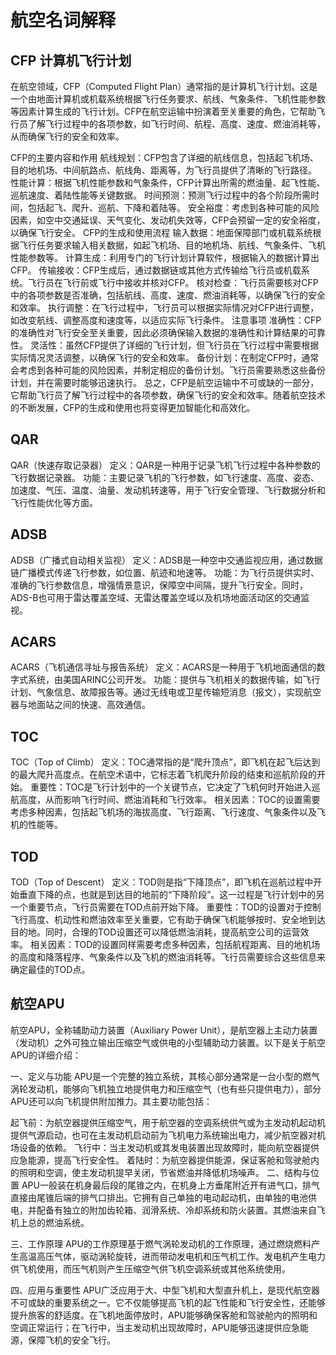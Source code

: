 # 航空名词解释

## CFP 计算机飞行计划

在航空领域，CFP（Computed Flight Plan）通常指的是计算机飞行计划。这是一个由地面计算机或机载系统根据飞行任务要求、航线、气象条件、飞机性能参数等因素计算生成的飞行计划。CFP在航空运输中扮演着至关重要的角色，它帮助飞行员了解飞行过程中的各项参数，如飞行时间、航程、高度、速度、燃油消耗等，从而确保飞行的安全和效率。

CFP的主要内容和作用
航线规划：CFP包含了详细的航线信息，包括起飞机场、目的地机场、中间航路点、航线角、距离等，为飞行员提供了清晰的飞行路径。
性能计算：根据飞机性能参数和气象条件，CFP计算出所需的燃油量、起飞性能、巡航速度、着陆性能等关键数据。
时间预测：预测飞行过程中的各个阶段所需时间，包括起飞、爬升、巡航、下降和着陆等。
安全裕度：考虑到各种可能的风险因素，如空中交通延误、天气变化、发动机失效等，CFP会预留一定的安全裕度，以确保飞行安全。
CFP的生成和使用流程
输入数据：地面保障部门或机载系统根据飞行任务要求输入相关数据，如起飞机场、目的地机场、航线、气象条件、飞机性能参数等。
计算生成：利用专门的飞行计划计算软件，根据输入的数据计算出CFP。
传输接收：CFP生成后，通过数据链或其他方式传输给飞行员或机载系统。飞行员在飞行前或飞行中接收并核对CFP。
核对检查：飞行员需要核对CFP中的各项参数是否准确，包括航线、高度、速度、燃油消耗等，以确保飞行的安全和效率。
执行调整：在飞行过程中，飞行员可以根据实际情况对CFP进行调整，如改变航线、调整高度和速度等，以适应实际飞行条件。
注意事项
准确性：CFP的准确性对飞行安全至关重要，因此必须确保输入数据的准确性和计算结果的可靠性。
灵活性：虽然CFP提供了详细的飞行计划，但飞行员在飞行过程中需要根据实际情况灵活调整，以确保飞行的安全和效率。
备份计划：在制定CFP时，通常会考虑到各种可能的风险因素，并制定相应的备份计划。飞行员需要熟悉这些备份计划，并在需要时能够迅速执行。
总之，CFP是航空运输中不可或缺的一部分，它帮助飞行员了解飞行过程中的各项参数，确保飞行的安全和效率。随着航空技术的不断发展，CFP的生成和使用也将变得更加智能化和高效化。

## QAR

QAR（快速存取记录器）
定义：QAR是一种用于记录飞机飞行过程中各种参数的飞行数据记录器。
功能：主要记录飞机的飞行参数，如飞行速度、高度、姿态、加速度、气压、温度、油量、发动机转速等，用于飞行安全管理、飞行数据分析和飞行性能优化等方面。



## ADSB

ADSB（广播式自动相关监视）
定义：ADSB是一种空中交通监视应用，通过数据链广播模式传递飞行参数，如位置、航迹和地速等。
功能：为飞行员提供实时、准确的飞行参数信息，增强情景意识，保障空中间隔，提升飞行安全。同时，ADS-B也可用于雷达覆盖空域、无雷达覆盖空域以及机场地面活动区的交通监视。



##  ACARS

ACARS（飞机通信寻址与报告系统）
定义：ACARS是一种用于飞机地面通信的数字式系统，由美国ARINC公司开发。
功能：提供与飞机相关的数据传输，如飞行计划、气象信息、故障报告等。通过无线电或卫星传输短消息（报文），实现航空器与地面站之间的快速、高效通信。

## TOC

TOC（Top of Climb）
定义：TOC通常指的是“爬升顶点”，即飞机在起飞后达到的最大爬升高度点。在航空术语中，它标志着飞机爬升阶段的结束和巡航阶段的开始。
重要性：TOC是飞行计划中的一个关键节点，它决定了飞机何时开始进入巡航高度，从而影响飞行时间、燃油消耗和飞行效率。
相关因素：TOC的设置需要考虑多种因素，包括起飞机场的海拔高度、飞行距离、飞行速度、气象条件以及飞机的性能等。

## TOD

TOD（Top of Descent）
定义：TOD则是指“下降顶点”，即飞机在巡航过程中开始垂直下降的点，也就是到达目的地前的“下降阶段”。这一过程是飞行计划中的另一个重要节点，飞行员需要在TOD点前开始下降。
重要性：TOD的设置对于控制飞行高度、机动性和燃油效率至关重要，它有助于确保飞机能够按时、安全地到达目的地。同时，合理的TOD设置还可以降低燃油消耗，提高航空公司的运营效率。
相关因素：TOD的设置同样需要考虑多种因素，包括航程距离、目的地机场的高度和降落程序、气象条件以及飞机的燃油消耗等。飞行员需要综合这些信息来确定最佳的TOD点。

## 航空APU

航空APU，全称辅助动力装置（Auxiliary Power Unit），是航空器上主动力装置（发动机）之外可独立输出压缩空气或供电的小型辅助动力装置。以下是关于航空APU的详细介绍：

一、定义与功能
APU是一个完整的独立系统，其核心部分通常是一台小型的燃气涡轮发动机，能够向飞机独立地提供电力和压缩空气（也有些只提供电力），部分APU还可以向飞机提供附加推力。其主要功能包括：

起飞前：为航空器提供压缩空气，用于航空器的空调系统供气或为主发动机起动机提供气源启动，也可在主发动机启动前为飞机电力系统输出电力，减少航空器对机场设备的依赖。
飞行中：当主发动机或其发电装置出现故障时，能向航空器提供应急能源，提高飞行安全性。
着陆时：为航空器提供能源，保证客舱和驾驶舱内的照明和空调，使主发动机提早关闭，节省燃油并降低机场噪声。
二、结构与位置
APU一般装在机身最后段的尾锥之内，在机身上方垂尾附近开有进气口，排气直接由尾锥后端的排气口排出。它拥有自己单独的电动起动机，由单独的电池供电，并配备有独立的附加齿轮箱、润滑系统、冷却系统和防火装置。其燃油来自飞机上总的燃油系统。

三、工作原理
APU的工作原理基于燃气涡轮发动机的工作原理，通过燃烧燃料产生高温高压气体，驱动涡轮旋转，进而带动发电机和压气机工作。发电机产生电力供飞机使用，而压气机则产生压缩空气供飞机空调系统或其他系统使用。

四、应用与重要性
APU广泛应用于大、中型飞机和大型直升机上，是现代航空器不可或缺的重要系统之一。它不仅能够提高飞机的起飞性能和飞行安全性，还能够提升旅客的舒适度。在飞机地面停放时，APU能够确保客舱和驾驶舱内的照明和空调正常运行；在飞行中，当主发动机出现故障时，APU能够迅速提供应急能源，保障飞机的安全飞行。